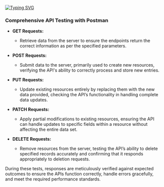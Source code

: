 <a href="https://git.io/typing-svg"><img src="https://readme-typing-svg.demolab.com?font=Fira+Code&pause=1000&center=true&vCenter=true&random=false&width=435&lines=API+Testing+Using+Postman" alt="Typing SVG" /></a>

### Comprehensive API Testing with Postman

- **GET Requests:**
  - Retrieve data from the server to ensure the endpoints return the correct information as per the specified parameters.

- **POST Requests:**
  - Submit data to the server, primarily used to create new resources, verifying the API's ability to correctly process and store new entries.

- **PUT Requests:**
  - Update existing resources entirely by replacing them with the new data provided, checking the API’s functionality in handling complete data updates.

- **PATCH Requests:**
  - Apply partial modifications to existing resources, ensuring the API can handle updates to specific fields within a resource without affecting the entire data set.

- **DELETE Requests:**
  - Remove resources from the server, testing the API’s ability to delete specified records accurately and confirming that it responds appropriately to deletion requests.

During these tests, responses are meticulously verified against expected outcomes to ensure the APIs function correctly, handle errors gracefully, and meet the required performance standards.

